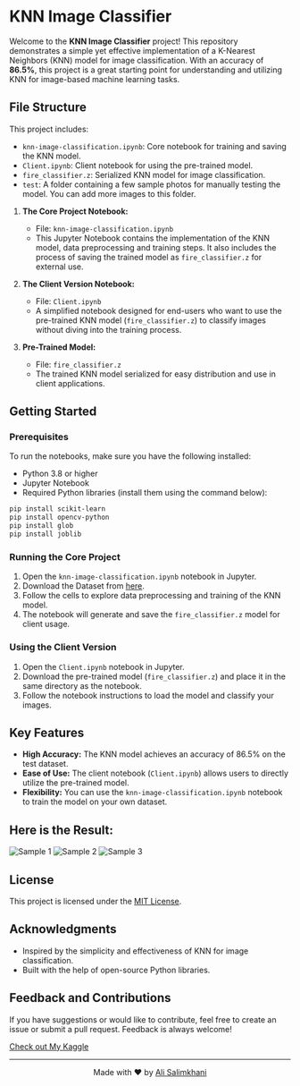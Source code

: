 # KNN Image Classifier

Welcome to the **KNN Image Classifier** project! This repository demonstrates a simple yet effective implementation of a K-Nearest Neighbors (KNN) model for image classification. With an accuracy of **86.5%**, this project is a great starting point for understanding and utilizing KNN for image-based machine learning tasks.

## File Structure
This project includes:
- `knn-image-classification.ipynb`: Core notebook for training and saving the KNN model.
- `Client.ipynb`: Client notebook for using the pre-trained model.
- `fire_classifier.z`: Serialized KNN model for image classification.
- `test`: A folder containing a few sample photos for manually testing the model. You can add more images to this folder.
  

1. **The Core Project Notebook:**
   - File: `knn-image-classification.ipynb`
   - This Jupyter Notebook contains the implementation of the KNN model, data preprocessing and training steps. It also includes the process of saving the trained model as `fire_classifier.z` for external use.

2. **The Client Version Notebook:**
   - File: `Client.ipynb`
   - A simplified notebook designed for end-users who want to use the pre-trained KNN model (`fire_classifier.z`) to classify images without diving into the training process.

3. **Pre-Trained Model:**
   - File: `fire_classifier.z`
   - The trained KNN model serialized for easy distribution and use in client applications.

## Getting Started

### Prerequisites
To run the notebooks, make sure you have the following installed:

- Python 3.8 or higher
- Jupyter Notebook
- Required Python libraries (install them using the command below):

```bash
pip install scikit-learn
pip install opencv-python
pip install glob
pip install joblib
```

### Running the Core Project
1. Open the `knn-image-classification.ipynb` notebook in Jupyter.
2. Download the Dataset from [here](https://www.kaggle.com/datasets/phylake1337/fire-dataset).
3. Follow the cells to explore data preprocessing and training of the KNN model.
4. The notebook will generate and save the `fire_classifier.z` model for client usage.

### Using the Client Version
1. Open the `Client.ipynb` notebook in Jupyter.
2. Download the pre-trained model (`fire_classifier.z`) and place it in the same directory as the notebook.
3. Follow the notebook instructions to load the model and classify your images.

## Key Features
- **High Accuracy:** The KNN model achieves an accuracy of 86.5% on the test dataset.
- **Ease of Use:** The client notebook (`Client.ipynb`) allows users to directly utilize the pre-trained model.
- **Flexibility:** You can use the `knn-image-classification.ipynb` notebook to train the model on your own dataset.

## Here is the Result:
![Sample 1](https://github.com/user-attachments/assets/92972445-a6e7-4644-8f02-a6a348d222cf)
![Sample 2](https://github.com/user-attachments/assets/502132f0-32e7-4770-9875-faeec9475caa)
![Sample 3](https://github.com/user-attachments/assets/3a1b8265-a802-4cc0-9d09-b0449b900240)



## License
This project is licensed under the [MIT License](LICENSE).

## Acknowledgments
- Inspired by the simplicity and effectiveness of KNN for image classification.
- Built with the help of open-source Python libraries.

## Feedback and Contributions
If you have suggestions or would like to contribute, feel free to create an issue or submit a pull request. Feedback is always welcome!

[Check out My Kaggle](https://www.kaggle.com/alisalimkhani)

---
<p align="center">
  Made with ❤️ by <a href="https://github.com/AliSalimkhani">Ali Salimkhani</a>
</p>
